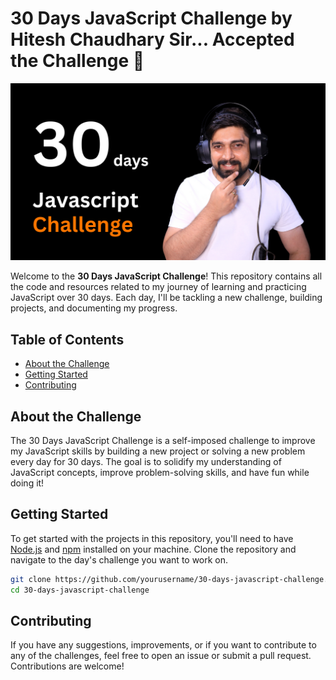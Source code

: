 # 30 Days JavaScript Challenge by Hitesh Chaudhary Sir... Accepted the Challenge 🚀

![Challenge Banner](30DaysJS.png)

Welcome to the **30 Days JavaScript Challenge**! This repository contains all the code and resources related to my journey of learning and practicing JavaScript over 30 days. Each day, I'll be tackling a new challenge, building projects, and documenting my progress.

## Table of Contents

- [About the Challenge](#about-the-challenge)
- [Getting Started](#getting-started)
- [Contributing](#contributing)

## About the Challenge

The 30 Days JavaScript Challenge is a self-imposed challenge to improve my JavaScript skills by building a new project or solving a new problem every day for 30 days. The goal is to solidify my understanding of JavaScript concepts, improve problem-solving skills, and have fun while doing it!

## Getting Started

To get started with the projects in this repository, you'll need to have [Node.js](https://nodejs.org/) and [npm](https://www.npmjs.com/) installed on your machine. Clone the repository and navigate to the day's challenge you want to work on.

```bash
git clone https://github.com/yourusername/30-days-javascript-challenge.git
cd 30-days-javascript-challenge
```

## Contributing

If you have any suggestions, improvements, or if you want to contribute to any of the challenges, feel free to open an issue or submit a pull request. Contributions are welcome!

